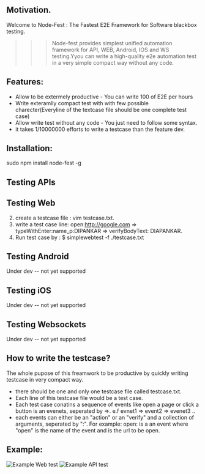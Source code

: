 ## Motivation.
Welcome to Node-Fest : The Fastest E2E Framework for Software blackbox testing.

>>> Node-fest provides simplest unified automation framework for API, WEB, Android, IOS and WS testing.Yyou can write a high-quality e2e automation test in a very simple compact way without any code. 

## Features:
* Allow to be extermely productive - You can write 100 of E2E per hours 
* Write exteramlly compact test with with few possible charecter(Everyline of the textcase file should be one complete test case)
* Allow write test without any code - You just need to follow some syntax.
* it takes 1/10000000 efforts to write a testcase than the feature dev.

## Installation:
sudo npm install node-fest -g

## Testing APIs

## Testing Web
2. create a testcase file : vim testcase.txt.
3. write a test case line: open:http://google.com => typeWithEnter:name_p:DIPANKAR => verifyBodyText: DIAPANKAR.
4. Run test case by : $ simplewebtest -f ./testcase.txt

## Testing Android
Under dev -- not yet supported

## Testing iOS
Under dev -- not yet supported

## Testing Websockets
Under dev -- not yet supported

## How to write the testcase?
The whole pupose of this freamwork to be productive by quickly writing testcase in very compact way. 
- there should be one and only one testcase file called testcase.txt. 
- Each line of this testcase file would be a test case. 
- Each test case conatins a sequence of events like open a page or click a button is an evenets, seperated by =>. e.f evnet1 => event2 => evenet3 ..
- each events can either be an "action" or an "verify" and a collection of arguments, seperated by ":". For example: open:<url> is a an event where "open" is the name of the event and <url> is the url to be open. 
  
## Example:
![Example Web test](https://i.ibb.co/9s5SWWn/Screenshot-2020-07-13-at-02-36-42.png)
![Example API test](https://i.ibb.co/QvvDfPX/Screenshot-2020-10-27-at-03-14-07.png)
